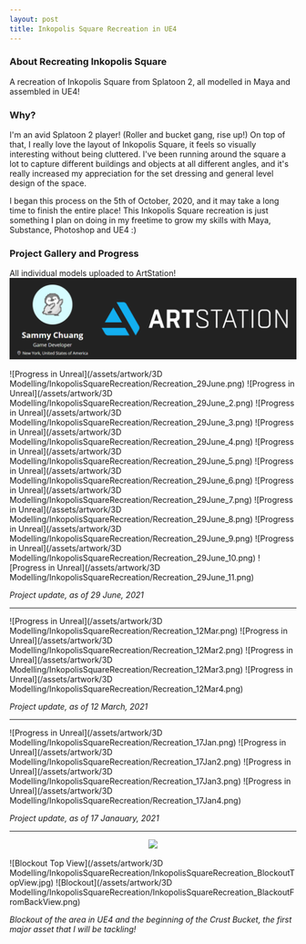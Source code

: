 ```yaml
---
layout: post
title: Inkopolis Square Recreation in UE4
---
```



### **About Recreating Inkopolis Square**
A recreation of Inkopolis Square from Splatoon 2, all modelled in Maya and assembled in UE4! 


### **Why?**
I'm an avid Splatoon 2 player! (Roller and bucket gang, rise up!) 
On top of that, I really love the layout of Inkopolis Square, it feels so visually interesting without being cluttered. I've been running around the square a lot to capture different buildings and objects at all different angles, and it's really increased my appreciation for the set dressing and general level design of the space.

I began this process on the 5th of October, 2020, and it may take a long time to finish the entire place! This Inkopolis Square recreation is just something I plan on doing in my freetime to grow my skills with Maya, Substance, Photoshop and UE4 :)


### **Project Gallery and Progress**

All individual models uploaded to ArtStation! 
[![ArtStation](/assets/artwork/OtherWorks/Art/ArtStation_CoverImage.png)](https://www.artstation.com/penguincoco)

![Progress in Unreal](/assets/artwork/3D Modelling/InkopolisSquareRecreation/Recreation_29June.png)
![Progress in Unreal](/assets/artwork/3D Modelling/InkopolisSquareRecreation/Recreation_29June_2.png)
![Progress in Unreal](/assets/artwork/3D Modelling/InkopolisSquareRecreation/Recreation_29June_3.png)
![Progress in Unreal](/assets/artwork/3D Modelling/InkopolisSquareRecreation/Recreation_29June_4.png)
![Progress in Unreal](/assets/artwork/3D Modelling/InkopolisSquareRecreation/Recreation_29June_5.png)
![Progress in Unreal](/assets/artwork/3D Modelling/InkopolisSquareRecreation/Recreation_29June_6.png)
![Progress in Unreal](/assets/artwork/3D Modelling/InkopolisSquareRecreation/Recreation_29June_7.png)
![Progress in Unreal](/assets/artwork/3D Modelling/InkopolisSquareRecreation/Recreation_29June_8.png)
![Progress in Unreal](/assets/artwork/3D Modelling/InkopolisSquareRecreation/Recreation_29June_9.png)
![Progress in Unreal](/assets/artwork/3D Modelling/InkopolisSquareRecreation/Recreation_29June_10.png)
![Progress in Unreal](/assets/artwork/3D Modelling/InkopolisSquareRecreation/Recreation_29June_11.png)

_Project update, as of 29 June, 2021_

________________________________________________________________________________________________________


![Progress in Unreal](/assets/artwork/3D Modelling/InkopolisSquareRecreation/Recreation_12Mar.png)
![Progress in Unreal](/assets/artwork/3D Modelling/InkopolisSquareRecreation/Recreation_12Mar2.png)
![Progress in Unreal](/assets/artwork/3D Modelling/InkopolisSquareRecreation/Recreation_12Mar3.png)
![Progress in Unreal](/assets/artwork/3D Modelling/InkopolisSquareRecreation/Recreation_12Mar4.png)

_Project update, as of 12 March, 2021_

_______________________________________________________________________________________________________

![Progress in Unreal](/assets/artwork/3D Modelling/InkopolisSquareRecreation/Recreation_17Jan.png)
![Progress in Unreal](/assets/artwork/3D Modelling/InkopolisSquareRecreation/Recreation_17Jan2.png)
![Progress in Unreal](/assets/artwork/3D Modelling/InkopolisSquareRecreation/Recreation_17Jan3.png)
![Progress in Unreal](/assets/artwork/3D Modelling/InkopolisSquareRecreation/Recreation_17Jan4.png)

_Project update, as of 17 Janauary, 2021_

_______________________________________________________________________________________________________


<div align="center">
<img src="https://media.giphy.com/media/42M6xcwL8PIBO3EjQE/giphy.gif"> 
</div>

![Blockout Top View](/assets/artwork/3D Modelling/InkopolisSquareRecreation/InkopolisSquareRecreation_BlockoutTopView.jpg)
![Blockout](/assets/artwork/3D Modelling/InkopolisSquareRecreation/InkopolisSquareRecreation_BlackoutFromBackView.png)

_Blockout of the area in UE4 and the beginning of the Crust Bucket, the first major asset that I will be tackling!_